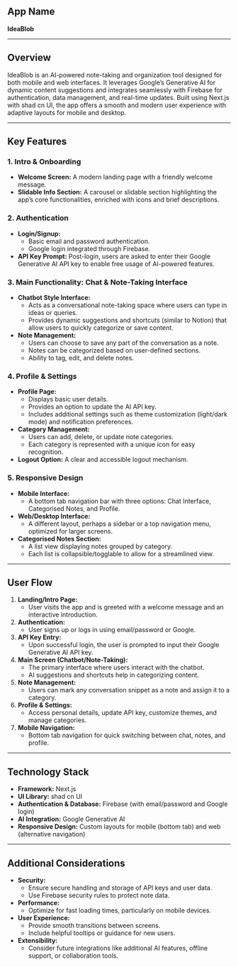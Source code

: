 ## App Name  
**IdeaBlob**

---

## Overview

IdeaBlob is an AI-powered note-taking and organization tool designed for both mobile and web interfaces. It leverages Google’s Generative AI for dynamic content suggestions and integrates seamlessly with Firebase for authentication, data management, and real-time updates. Built using Next.js with shad cn UI, the app offers a smooth and modern user experience with adaptive layouts for mobile and desktop.

---

## Key Features

### 1. **Intro & Onboarding**
- **Welcome Screen:** A modern landing page with a friendly welcome message.
- **Slidable Info Section:** A carousel or slidable section highlighting the app’s core functionalities, enriched with icons and brief descriptions.

### 2. **Authentication**
- **Login/Signup:** 
  - Basic email and password authentication.
  - Google login integrated through Firebase.
- **API Key Prompt:** Post-login, users are asked to enter their Google Generative AI API key to enable free usage of AI-powered features.

### 3. **Main Functionality: Chat & Note-Taking Interface**
- **Chatbot Style Interface:**  
  - Acts as a conversational note-taking space where users can type in ideas or queries.
  - Provides dynamic suggestions and shortcuts (similar to Notion) that allow users to quickly categorize or save content.
- **Note Management:**  
  - Users can choose to save any part of the conversation as a note.
  - Notes can be categorized based on user-defined sections.
  - Ability to tag, edit, and delete notes.

### 4. **Profile & Settings**
- **Profile Page:**  
  - Displays basic user details.
  - Provides an option to update the AI API key.
  - Includes additional settings such as theme customization (light/dark mode) and notification preferences.
- **Category Management:**  
  - Users can add, delete, or update note categories.
  - Each category is represented with a unique icon for easy recognition.
- **Logout Option:** A clear and accessible logout mechanism.

### 5. **Responsive Design**
- **Mobile Interface:**  
  - A bottom tab navigation bar with three options: Chat Interface, Categorised Notes, and Profile.
- **Web/Desktop Interface:**  
  - A different layout, perhaps a sidebar or a top navigation menu, optimized for larger screens.
- **Categorised Notes Section:**  
  - A list view displaying notes grouped by category.
  - Each list is collapsible/togglable to allow for a streamlined view.

---

## User Flow

1. **Landing/Intro Page:**  
   - User visits the app and is greeted with a welcome message and an interactive introduction.
2. **Authentication:**  
   - User signs up or logs in using email/password or Google.
3. **API Key Entry:**  
   - Upon successful login, the user is prompted to input their Google Generative AI API key.
4. **Main Screen (Chatbot/Note-Taking):**  
   - The primary interface where users interact with the chatbot.
   - AI suggestions and shortcuts help in categorizing content.
5. **Note Management:**  
   - Users can mark any conversation snippet as a note and assign it to a category.
6. **Profile & Settings:**  
   - Access personal details, update API key, customize themes, and manage categories.
7. **Mobile Navigation:**  
   - Bottom tab navigation for quick switching between chat, notes, and profile.

---

## Technology Stack

- **Framework:** Next.js  
- **UI Library:** shad cn UI  
- **Authentication & Database:** Firebase (with email/password and Google login)  
- **AI Integration:** Google Generative AI  
- **Responsive Design:** Custom layouts for mobile (bottom tab) and web (alternative navigation)

---

## Additional Considerations

- **Security:**  
  - Ensure secure handling and storage of API keys and user data.
  - Use Firebase security rules to protect note data.
- **Performance:**  
  - Optimize for fast loading times, particularly on mobile devices.
- **User Experience:**  
  - Provide smooth transitions between screens.
  - Include helpful tooltips or guidance for new users.
- **Extensibility:**  
  - Consider future integrations like additional AI features, offline support, or collaboration tools.
